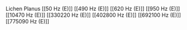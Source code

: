 Lichen Planus
[[50 Hz (E)]]
[[490 Hz (E)]]
[[620 Hz (E)]]
[[950 Hz (E)]]
[[10470 Hz (E)]]
[[330220 Hz (E)]]
[[402800 Hz (E)]]
[[692100 Hz (E)]]
[[775090 Hz (E)]]